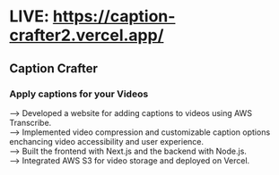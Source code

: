 # LIVE: https://caption-crafter2.vercel.app/

## Caption Crafter
### Apply captions for your Videos

--> Developed a website for adding captions to videos using AWS Transcribe.   
--> Implemented video compression and customizable caption options enchancing video accessibility and user experience.   
--> Built the frontend with Next.js and the backend with Node.js.   
--> Integrated AWS S3 for video storage and deployed on Vercel.   
